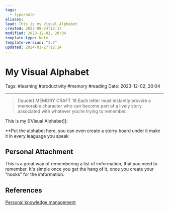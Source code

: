 ```yaml
---
tags:
  - type/note
aliases: 
lead: This is my Visual Alphabet
created: 2023-08-24T12:17
modified: 2023-12-02, 20:04
template-type: Note
template-version: "1.7"
updated: 2024-01-27T12:14
---
```


# My Visual Alphabet

Tags:  #learning #productivity #memory #reading 
Date: 2023-12-02, 20:04

---
> [!quote] MEMORY CRAFT 18
Each letter must instantly provide a memorable character who can become part of a lively story associated with whatever you’re trying to remember.


This is my [[Visual Alphabet]]:

**Put the alphabet here, you can even create a storry board under it make it in every leaguage you speak

## Personal Attachment

This is a great way of remembering a list of imformation, that you need to remember. It's simple once you get the hang of it, once you create your "hooks" for the imformation.
## References

[Personal knowledge management](../SLIP-BOX/Personal%20knowledge%20management.md)

